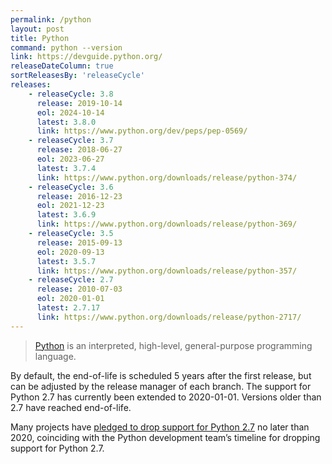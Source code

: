 ```yaml
---
permalink: /python
layout: post
title: Python
command: python --version
link: https://devguide.python.org/
releaseDateColumn: true
sortReleasesBy: 'releaseCycle'
releases:
    - releaseCycle: 3.8
      release: 2019-10-14
      eol: 2024-10-14
      latest: 3.8.0
      link: https://www.python.org/dev/peps/pep-0569/
    - releaseCycle: 3.7
      release: 2018-06-27
      eol: 2023-06-27
      latest: 3.7.4
      link: https://www.python.org/downloads/release/python-374/
    - releaseCycle: 3.6
      release: 2016-12-23
      eol: 2021-12-23
      latest: 3.6.9
      link: https://www.python.org/downloads/release/python-369/
    - releaseCycle: 3.5
      release: 2015-09-13
      eol: 2020-09-13
      latest: 3.5.7
      link: https://www.python.org/downloads/release/python-357/
    - releaseCycle: 2.7
      release: 2010-07-03
      eol: 2020-01-01
      latest: 2.7.17
      link: https://www.python.org/downloads/release/python-2717/
---
```


> [Python](https://www.python.org/) is an interpreted, high-level, general-purpose programming language.

By default, the end-of-life is scheduled 5 years after the first release, but can be adjusted by the release manager of each branch. The support for Python 2.7 has currently been extended to 2020-01-01. Versions older than 2.7 have reached end-of-life.

Many projects have [pledged to drop support for Python 2.7](https://python3statement.org/) no later than 2020, coinciding with the Python development team’s timeline for dropping support for Python 2.7.
